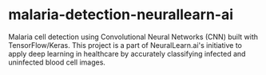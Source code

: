 # malaria-detection-neurallearn-ai
Malaria cell detection using Convolutional Neural Networks (CNN) built with TensorFlow/Keras. This project is a part of NeuralLearn.ai's initiative to apply deep learning in healthcare by accurately classifying infected and uninfected blood cell images.
